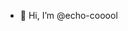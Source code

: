 - 👋 Hi, I’m @echo-cooool
<!-- - 👀 I’m interested in ...
- 🌱 I’m currently learning ...
- 💞️ I’m looking to collaborate on ...
- 📫 How to reach me ... -->

<!---
echo-cooool/echo-cooool is a ✨ special ✨ repository because its `README.md` (this file) appears on your GitHub profile.
You can click the Preview link to take a look at your changes.
--->
